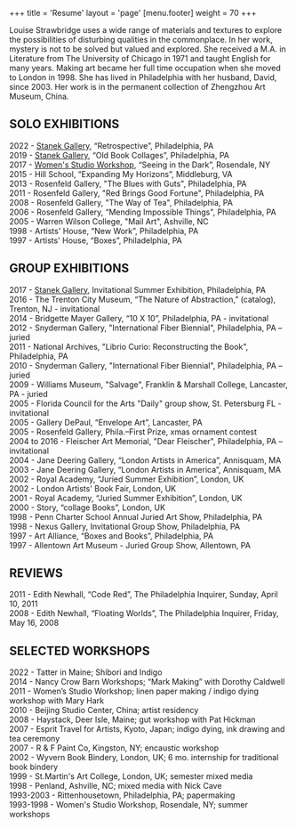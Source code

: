 +++
title = 'Resume'
layout = 'page'
[menu.footer]
  weight = 70
+++

Louise Strawbridge uses a wide range of materials and textures to explore the possibilities of disturbing qualities in the commonplace.  In her work, mystery is not to be solved but valued and explored.  She received a M.A. in Literature from The University of Chicago in 1971 and taught English for many years.  Making art became her full time occupation when she moved to London in 1998.  She has lived in Philadelphia with her husband, David, since 2003.  Her work is in the permanent collection of Zhengzhou Art Museum, China.

## SOLO EXHIBITIONS

2022 - [Stanek Gallery](https://www.artsy.net/partner/stanek-gallery/artists/louise-strawbridge), “Retrospective”, Philadelphia, PA  
2019 - [Stanek Gallery](https://www.artsy.net/partner/stanek-gallery/artists/louise-strawbridge), “Old Book Collages”, Philadelphia, PA  
2017 - [Women's Studio Workshop](https://wsworkshop.org/past-exhibitions/), “Seeing in the Dark”, Rosendale, NY
2015 - Hill School, “Expanding My Horizons”, Middleburg, VA  
2013 - Rosenfeld Gallery, "The Blues with Guts", Philadelphia, PA  
2011 - Rosenfeld Gallery, "Red Brings Good Fortune", Philadelphia, PA  
2008 - Rosenfeld Gallery, "The Way of Tea", Philadelphia, PA  
2006 - Rosenfeld Gallery, “Mending Impossible Things", Philadelphia, PA  
2005 - Warren Wilson College, "Mail Art", Ashville, NC  
1998 - Artists' House, “New Work”, Philadelphia, PA  
1997 - Artists' House, “Boxes”, Philadelphia, PA  

## GROUP EXHIBITIONS

2017 - [Stanek Gallery](https://www.artsy.net/partner/stanek-gallery/artists/louise-strawbridge), Invitational Summer Exhibition, Philadelphia, PA  
2016 - The Trenton City Museum, “The Nature of Abstraction,” (catalog), Trenton, NJ - invitational  
2014 - Bridgette Mayer Gallery, “10 X 10”, Philadelphia, PA - invitational  
2012 - Snyderman Gallery, "International Fiber Biennial", Philadelphia, PA – juried  
2011 - National Archives, "Librio Curio: Reconstructing the Book", Philadelphia, PA  
2010 - Snyderman Gallery, "International Fiber Biennial", Philadelphia, PA – juried  
2009 - Williams Museum, "Salvage", Franklin & Marshall College, Lancaster, PA - juried  
2005 - Florida Council for the Arts "Daily" group show, St. Petersburg FL - invitational  
2005 - Gallery DePaul, “Envelope Art”, Lancaster, PA  
2005 - Rosenfeld Gallery, Phila.–First Prize, xmas ornament contest  
2004 to 2016 - Fleischer Art Memorial, "Dear Fleischer", Philadelphia, PA – invitational  
2004 - Jane Deering Gallery, “London Artists in America”, Annisquam, MA  
2003 - Jane Deering Gallery, “London Artists in America”, Annisquam, MA  
2002 - Royal Academy, “Juried Summer Exhibition”, London, UK  
2002 - London Artists' Book Fair, London, UK  
2001 - Royal Academy, “Juried Summer Exhibition”, London, UK  
2000 - Story, “collage Books”, London, UK  
1998 - Penn Charter School Annual Juried Art Show, Philadelphia, PA  
1998 - Nexus Gallery, Invitational Group Show, Philadelphia, PA  
1997 - Art Alliance, “Boxes and Books”, Philadelphia, PA  
1997 - Allentown Art Museum - Juried Group Show, Allentown, PA  

## REVIEWS

2011 - Edith Newhall, “Code Red”, The Philadelphia Inquirer, Sunday, April 10, 2011  
2008 - Edith Newhall, “Floating Worlds”, The Philadelphia Inquirer, Friday, May 16, 2008  

## SELECTED WORKSHOPS

2022 - Tatter in Maine; Shibori and Indigo  
2014 - Nancy Crow Barn Workshops; “Mark Making” with Dorothy Caldwell  
2011 - Women’s Studio Workshop; linen paper making / indigo dying workshop with Mary Hark  
2010 - Beijing Studio Center, China; artist residency  
2008 - Haystack, Deer Isle, Maine; gut workshop with Pat Hickman  
2007 - Esprit Travel for Artists, Kyoto, Japan; indigo dying, ink drawing and tea ceremony  
2007 - R & F Paint Co, Kingston, NY; encaustic workshop  
2002 - Wyvern Book Bindery, London, UK; 6 mo. internship for traditional book bindery  
1999 - St.Martin's Art College, London, UK; semester mixed media  
1998 - Penland, Ashville, NC; mixed media with Nick Cave  
1993-2003 - Rittenhousetown, Philadelphia, PA; papermaking  
1993-1998 - Women's Studio Workshop, Rosendale, NY; summer workshops  

